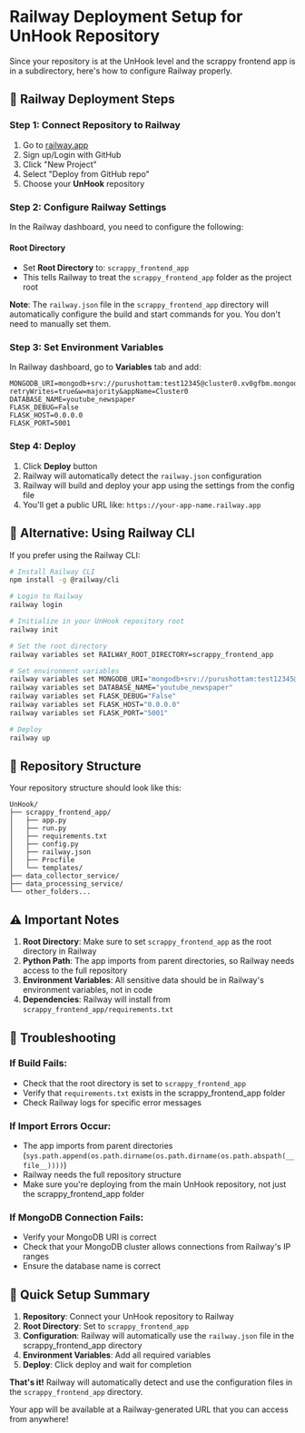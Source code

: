 # Railway Deployment Setup for UnHook Repository

Since your repository is at the UnHook level and the scrappy frontend app is in a subdirectory, here's how to configure Railway properly.

## 🚀 Railway Deployment Steps

### Step 1: Connect Repository to Railway

1. Go to [railway.app](https://railway.app)
2. Sign up/Login with GitHub
3. Click "New Project"
4. Select "Deploy from GitHub repo"
5. Choose your **UnHook** repository

### Step 2: Configure Railway Settings

In the Railway dashboard, you need to configure the following:

#### **Root Directory**
- Set **Root Directory** to: `scrappy_frontend_app`
- This tells Railway to treat the `scrappy_frontend_app` folder as the project root

**Note**: The `railway.json` file in the `scrappy_frontend_app` directory will automatically configure the build and start commands for you. You don't need to manually set them.

### Step 3: Set Environment Variables

In Railway dashboard, go to **Variables** tab and add:

```
MONGODB_URI=mongodb+srv://purushottam:test12345@cluster0.xv0gfbm.mongodb.net/?retryWrites=true&w=majority&appName=Cluster0
DATABASE_NAME=youtube_newspaper
FLASK_DEBUG=False
FLASK_HOST=0.0.0.0
FLASK_PORT=5001
```

### Step 4: Deploy

1. Click **Deploy** button
2. Railway will automatically detect the `railway.json` configuration
3. Railway will build and deploy your app using the settings from the config file
4. You'll get a public URL like: `https://your-app-name.railway.app`

## 🔧 Alternative: Using Railway CLI

If you prefer using the Railway CLI:

```bash
# Install Railway CLI
npm install -g @railway/cli

# Login to Railway
railway login

# Initialize in your UnHook repository root
railway init

# Set the root directory
railway variables set RAILWAY_ROOT_DIRECTORY=scrappy_frontend_app

# Set environment variables
railway variables set MONGODB_URI="mongodb+srv://purushottam:test12345@cluster0.xv0gfbm.mongodb.net/?retryWrites=true&w=majority&appName=Cluster0"
railway variables set DATABASE_NAME="youtube_newspaper"
railway variables set FLASK_DEBUG="False"
railway variables set FLASK_HOST="0.0.0.0"
railway variables set FLASK_PORT="5001"

# Deploy
railway up
```

## 📁 Repository Structure

Your repository structure should look like this:
```
UnHook/
├── scrappy_frontend_app/
│   ├── app.py
│   ├── run.py
│   ├── requirements.txt
│   ├── config.py
│   ├── railway.json
│   ├── Procfile
│   └── templates/
├── data_collector_service/
├── data_processing_service/
└── other_folders...
```

## ⚠️ Important Notes

1. **Root Directory**: Make sure to set `scrappy_frontend_app` as the root directory in Railway
2. **Python Path**: The app imports from parent directories, so Railway needs access to the full repository
3. **Environment Variables**: All sensitive data should be in Railway's environment variables, not in code
4. **Dependencies**: Railway will install from `scrappy_frontend_app/requirements.txt`

## 🐛 Troubleshooting

### If Build Fails:
- Check that the root directory is set to `scrappy_frontend_app`
- Verify that `requirements.txt` exists in the scrappy_frontend_app folder
- Check Railway logs for specific error messages

### If Import Errors Occur:
- The app imports from parent directories (`sys.path.append(os.path.dirname(os.path.dirname(os.path.abspath(__file__))))`)
- Railway needs the full repository structure
- Make sure you're deploying from the main UnHook repository, not just the scrappy_frontend_app folder

### If MongoDB Connection Fails:
- Verify your MongoDB URI is correct
- Check that your MongoDB cluster allows connections from Railway's IP ranges
- Ensure the database name is correct

## 🎯 Quick Setup Summary

1. **Repository**: Connect your UnHook repository to Railway
2. **Root Directory**: Set to `scrappy_frontend_app`
3. **Configuration**: Railway will automatically use the `railway.json` file in the scrappy_frontend_app directory
4. **Environment Variables**: Add all required variables
5. **Deploy**: Click deploy and wait for completion

**That's it!** Railway will automatically detect and use the configuration files in the `scrappy_frontend_app` directory.

Your app will be available at a Railway-generated URL that you can access from anywhere!

